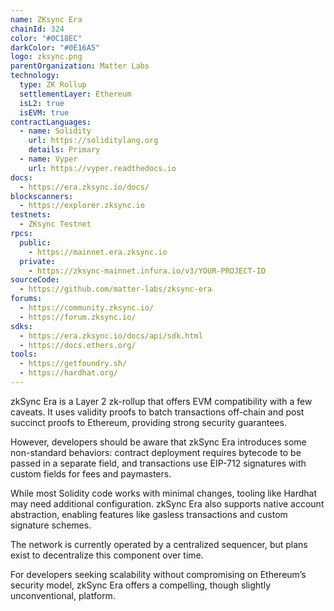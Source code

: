 ```yaml
---
name: ZKsync Era
chainId: 324
color: "#0C18EC"
darkColor: "#0E16A5"
logo: zksync.png
parentOrganization: Matter Labs
technology:
  type: ZK Rollup
  settlementLayer: Ethereum
  isL2: true
  isEVM: true
contractLanguages:
  - name: Solidity
    url: https://soliditylang.org
    details: Primary
  - name: Vyper
    url: https://vyper.readthedocs.io
docs:
  - https://era.zksync.io/docs/
blockscanners:
  - https://explorer.zksync.io
testnets:
  - ZKsync Testnet
rpcs:
  public:
    - https://mainnet.era.zksync.io
  private:
    - https://zksync-mainnet.infura.io/v3/YOUR-PROJECT-ID
sourceCode:
  - https://github.com/matter-labs/zksync-era
forums:
  - https://community.zksync.io/
  - https://forum.zksync.io/
sdks:
  - https://era.zksync.io/docs/api/sdk.html
  - https://docs.ethers.org/
tools:
  - https://getfoundry.sh/
  - https://hardhat.org/
---
```


zkSync Era is a Layer 2 zk-rollup that offers EVM compatibility with a few caveats. It uses validity proofs to batch transactions off-chain and post succinct proofs to Ethereum, providing strong security guarantees.

However, developers should be aware that zkSync Era introduces some non-standard behaviors: contract deployment requires bytecode to be passed in a separate field, and transactions use EIP-712 signatures with custom fields for fees and paymasters.

While most Solidity code works with minimal changes, tooling like Hardhat may need additional configuration. zkSync Era also supports native account abstraction, enabling features like gasless transactions and custom signature schemes.

The network is currently operated by a centralized sequencer, but plans exist to decentralize this component over time.

For developers seeking scalability without compromising on Ethereum’s security model, zkSync Era offers a compelling, though slightly unconventional, platform.